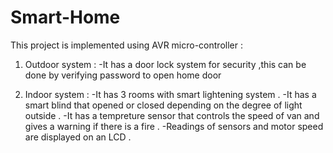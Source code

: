 # Smart-Home
This project is implemented using AVR micro-controller :

1. Outdoor system :
-It has a door lock system for security ,this can be done by verifying password to open home door 

2. Indoor system :
-It has 3 rooms with smart lightening system .
-It has a smart blind that opened or closed depending on the degree of light outside . 
-It has a tempreture sensor that controls the speed of van and gives a warning if there is a fire . 
-Readings of sensors and motor speed are displayed on an LCD .
